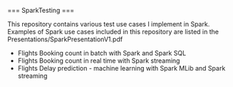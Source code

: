 === SparkTesting ===

This repository contains various test use cases I implement in Spark.
Examples of Spark use cases included in this repository are listed in the Presentations/SparkPresentationV1.pdf
- Flights Booking count in batch with Spark and Spark SQL
- Flights Booking count in real time with Spark streaming
- Flights Delay prediction - machine learning with Spark MLib and Spark streaming
